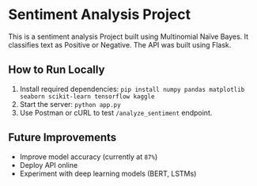 # Sentiment Analysis Project

This is a sentiment analysis Project built using Multinomial Naïve Bayes. It classifies text as Positive or Negative. The API was built using Flask.

## How to Run Locally
1. Install required dependencies: `pip install numpy pandas matplotlib seaborn scikit-learn tensorflow kaggle`
2. Start the server: `python app.py`
3. Use Postman or cURL to test `/analyze_sentiment` endpoint.

## Future Improvements
- Improve model accuracy (currently at `87%`)
- Deploy API online
- Experiment with deep learning models (BERT, LSTMs)
